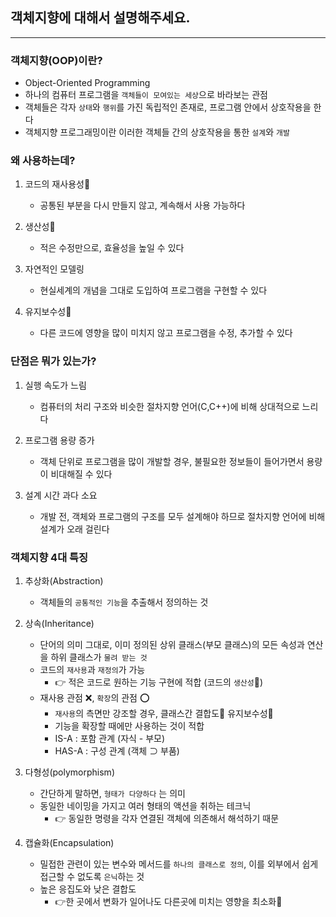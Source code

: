 ## 객체지향에 대해서 설명해주세요.

---

### 객체지향(OOP)이란?
- Object-Oriented Programming
- 하나의 컴퓨터 프로그램을 `객체들이 모여있는 세상`으로 바라보는 관점
- 객체들은 각자 `상태`와 `행위`를 가진 독립적인 존재로, 프로그램 안에서 상호작용을 한다
- 객체지향 프로그래밍이란 이러한 객체들 간의 상호작용을 통한 `설계`와 `개발`


### 왜 사용하는데?
1. 코드의 재사용성🔼
   - 공통된 부분을 다시 만들지 않고, 계속해서 사용 가능하다

2. 생산성🔼
   - 적은 수정만으로, 효율성을 높일 수 있다

3. 자연적인 모델링
   - 현실세계의 개념을 그대로 도입하여 프로그램을 구현할 수 있다

4. 유지보수성🔼
   - 다른 코드에 영향을 많이 미치지 않고 프로그램을 수정, 추가할 수 있다

    
### 단점은 뭐가 있는가?
1. 실행 속도가 느림
   - 컴퓨터의 처리 구조와 비슷한 절차지향 언어(C,C++)에 비해 상대적으로 느리다

2. 프로그램 용량 증가
   - 객체 단위로 프로그램을 많이 개발할 경우, 불필요한 정보들이 들어가면서 용량이 비대해질 수 있다

3. 설계 시간 과다 소요
    - 개발 전, 객체와 프로그램의 구조를 모두 설계해야 하므로 절차지향 언어에 비해 설계가 오래 걸린다


### 객체지향 4대 특징
1. 추상화(Abstraction)
   - 객체들의 `공통적인 기능`을 추출해서 정의하는 것

2. 상속(Inheritance)
   - 단어의 의미 그대로, 이미 정의된 상위 클래스(부모 클래스)의 모든 속성과 연산을 하위 클래스가 `물려 받는 것`
   - 코드의 `재사용`과 `재정의`가 가능
     - 👉 적은 코드로 원하는 기능 구현에 적합 (코드의 `생산성`🔼)
   - 재사용 관점 ❌, `확장`의 관점 ⭕
     - `재사용`의 측면만 강조할 경우, 클래스간 결합도🔼 유지보수성🔽
     - 기능을 확장할 때에만 사용하는 것이 적합
     - IS-A : 포함 관계 (자식 - 부모)
     - HAS-A : 구성 관계 (객체 ⊃ 부품)

3. 다형성(polymorphism)
   - 간단하게 말하면, `형태가 다양하다` 는 의미
   - 동일한 네이밍을 가지고 여러 형태의 액션을 취하는 테크닉
     - 👉 동일한 명령을 각자 연결된 객체에 의존해서 해석하기 때문

4. 캡슐화(Encapsulation)
   - 밀접한 관련이 있는 변수와 메서드를 `하나의 클래스로 정의`, 이를 외부에서 쉽게 접근할 수 없도록 `은닉`하는 것
   - 높은 응집도와 낮은 결합도
     - 👉한 곳에서 변화가 일어나도 다른곳에 미치는 영향을 최소화🔽